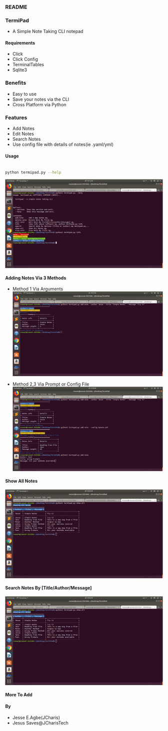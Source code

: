 ### README

### TermiPad
+ A Simple Note Taking CLI notepad

#### Requirements
+ Click
+ Click Config
+ TerminalTables
+ Sqlite3


### Benefits
+ Easy to use
+ Save your notes via the CLI
+ Cross Platform via Python

### Features
+ Add Notes
+ Edit Notes
+ Search Notes
+ Use config file with details of notes(ie .yaml/yml)


#### Usage
```bash

python termipad.py --help 

```

![](images/images_termipad1.png)



#### Adding Notes Via 3 Methods
+ Method 1 Via Arguments
![](images/images_termipad2.png)


+ Method 2,3 Via Prompt or Config File
![](images/images_termipad5.png)


#### Show All Notes
![](images/images_show_all.png)



#### Search Notes By [Title/Author/Message]
![](images/images_show_all.png)


#### More To Add



#### By
+ Jesse E.Agbe(JCharis)
+ Jesus Saves@JCharisTech